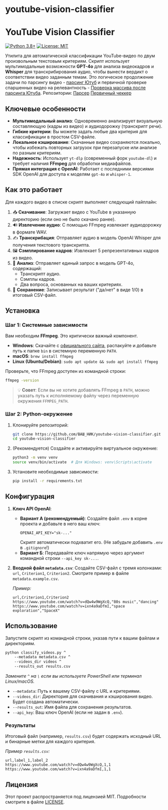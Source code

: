 # youtube-vision-classifier
# YouTube Vision Classifier

[![Python 3.8+](https://img.shields.io/badge/python-3.8+-blue.svg)](https://www.python.org/downloads/)
[![License: MIT](https://img.shields.io/badge/License-MIT-yellow.svg)](https://opensource.org/licenses/MIT)

Утилита для автоматической классификации YouTube-видео по двум произвольным текстовым критериям. Скрипт использует мультимодальные возможности **GPT-4o** для анализа видеокадров и **Whisper** для транскрибирования аудио, чтобы вынести вердикт о соответствии видео заданным темам.
Это логическое продолжение задачи по парсингу видео - [парсинг Ютуб](https://autoparse.tech/kejsy/parsing-youtube/) и первичной проверке спаршенных видео на релевантность - [Проверка массива после парсинга Ютуба](https://autoparse.tech/kejsy/script-proverki-relevantnosti/). 
Репозитории:
[Парсер](https://github.com/kentavr009/Youtube-Parser)
[Первичный чеккер](https://github.com/kentavr009/relevance_analyzer)

## Ключевые особенности

-   **Мультимодальный анализ**: Одновременно анализирует визуальную составляющую (кадры из видео) и аудиодорожку (транскрипт речи).
-   **Гибкие критерии**: Вы можете задать любые два критерия для классификации в простом CSV-файле.
-   **Локальное кэширование**: Скачанные видео сохраняются локально, чтобы избежать повторных загрузок при перезапуске или анализе по разным критериям.
-   **Надежность**: Использует `yt-dlp` (современный форк `youtube-dl`) и требует наличия **FFmpeg** для обработки медиафайлов.
-   **Прямая интеграция с OpenAI**: Работает с последними версиями SDK OpenAI для доступа к моделям `gpt-4o` и `whisper-1`.

## Как это работает

Для каждого видео в списке скрипт выполняет следующий пайплайн:

1.  📥 **Скачивание**: Загружает видео с YouTube в указанную директорию (если оно не было скачано ранее).
2.  🔊 **Извлечение аудио**: С помощью FFmpeg извлекает аудиодорожку в формате WAV.
3.  ✍️ **Транскрибация**: Отправляет аудио в модель OpenAI Whisper для получения текстового транскрипта.
4.  🖼️ **Сэмплирование кадров**: Извлекает 5 репрезентативных кадров из видео.
5.  🧠 **Анализ**: Отправляет единый запрос в модель GPT-4o, содержащий:
    *   Транскрипт аудио.
    *   Сэмплы кадров.
    *   Два вопроса, основанных на ваших критериях.
6.  💾 **Сохранение**: Записывает результат ("да/нет" в виде 1/0) в итоговый CSV-файл.

## Установка

### Шаг 1: Системные зависимости

Вам необходим **FFmpeg**. Это критически важный компонент.

-   **Windows**: Скачайте с [официального сайта](https://ffmpeg.org/download.html), распакуйте и добавьте путь к папке `bin` в системную переменную `PATH`.
-   **macOS**: `brew install ffmpeg`
-   **Linux (Ubuntu/Debian)**: `sudo apt update && sudo apt install ffmpeg`

Проверьте, что FFmpeg доступен из командной строки:
```bash
ffmpeg -version
```
> 💡 **Совет**: Если вы не хотите добавлять FFmpeg в `PATH`, можно указать путь к исполняемому файлу через переменную окружения `FFMPEG_PATH`.

### Шаг 2: Python-окружение

1.  Клонируйте репозиторий:
    ```bash
    git clone https://github.com/ВАШ_НИК/youtube-vision-classifier.git
    cd youtube-vision-classifier
    ```

2.  (Рекомендуется) Создайте и активируйте виртуальное окружение:
    ```bash
    python3 -m venv venv
    source venv/bin/activate  # Для Windows: venv\Scripts\activate
    ```

3.  Установите необходимые зависимости:
    ```bash
    pip install -r requirements.txt
    ```

## Конфигурация

1.  **Ключ API OpenAI**:
    *   **Вариант А (рекомендуемый)**: Создайте файл `.env` в корне проекта и добавьте в него ваш ключ:
        ```
        OPENAI_API_KEY="sk-..."
        ```
        Скрипт автоматически подхватит его. (Не забудьте добавить `.env` в `.gitignore`!)
    *   **Вариант Б**: Передавайте ключ напрямую через аргумент командной строки `--api_key sk-...`.

2.  **Входной файл `metadata.csv`**:
    Создайте CSV-файл с тремя колонками: `url`, `Criterion1`, `Criterion2`.
    Смотрите пример в файле `metadata.example.csv`.

    *Пример:*
    ```csv
    url,Criterion1,Criterion2
    https://www.youtube.com/watch?v=dQw4w9WgXcQ,"80s music","dancing"
    https://www.youtube.com/watch?v=ixn4a9aDfmI,"space exploration","SpaceX"
    ```

## Использование

Запустите скрипт из командной строки, указав пути к вашим файлам и директориям.

```bash
python classify_videos.py ^
    --metadata metadata.csv ^
    --videos_dir videos ^
    --results_out results.csv
```
*Замените `^` на `\` если вы используете PowerShell или терминал Linux/macOS.*

-   `--metadata`: Путь к вашему CSV-файлу с URL и критериями.
-   `--videos_dir`: Директория для скачивания и кэширования видео. Будет создана автоматически.
-   `--results_out`: Имя файла для сохранения результатов.
-   `--api_key`: Ваш ключ OpenAI (если не задан в `.env`).

### Результаты

Итоговый файл (например, `results.csv`) будет содержать исходный URL и бинарные метки для каждого критерия.

*Пример `results.csv`:*
```csv
url,label_1,label_2
https://www.youtube.com/watch?v=dQw4w9WgXcQ,1,1
https://www.youtube.com/watch?v=ixn4a9aDfmI,1,1
```

## Лицензия

Этот проект распространяется под лицензией MIT. Подробности смотрите в файле [LICENSE](LICENSE).
